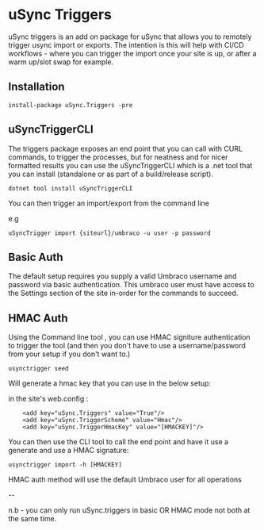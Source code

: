 # uSync Triggers

uSync triggers is an add on package for uSync that allows you to remotely trigger usync import or exports. The intention is this will help with CI/CD workflows - where you can trigger the import 
once your site is up, or after a warm up/slot swap for example. 

## Installation 

```
install-package uSync.Triggers -pre
```


## uSyncTriggerCLI

The triggers package exposes an end point that you can call with CURL commands, to trigger the processes, but for neatness and for nicer formatted results you can use the uSyncTriggerCLI which is a .net tool that you can install (standalone or as part of a build/release script).

```
dotnet tool install uSyncTriggerCLI 
```

You can then trigger an import/export from the command line 

e.g 
```
uSyncTrigger import {siteurl}/umbraco -u user -p password 
```
## Basic Auth
The default setup requires you supply a valid Umbraco username and password via basic authentication. This umbraco user must have access to the Settings section of the site in-order for the commands to succeed. 

## HMAC Auth 
Using the Command line tool , you can use HMAC signiture authentication to trigger the tool (and then you don't have to use a username/password from your setup if you don't want to.)

```
usynctrigger seed 
```

Will generate a hmac key that you can use in the below setup:

in the site's web.config : 

```
    <add key="uSync.Triggers" value="True"/>
    <add key="uSync.TriggerScheme" value="Hmac"/>
    <add key="uSync.TriggerHmacKey" value="[HMACKEY]"/>
```

You can then use the CLI tool to call the end point and have it use a generate and use a HMAC signature: 

```
usynctrigger import -h [HMACKEY]
```

HMAC auth method will use the default Umbraco user for all operations

-- 


n.b - you can only run uSync.triggers in basic OR HMAC mode not both at the same time. 

